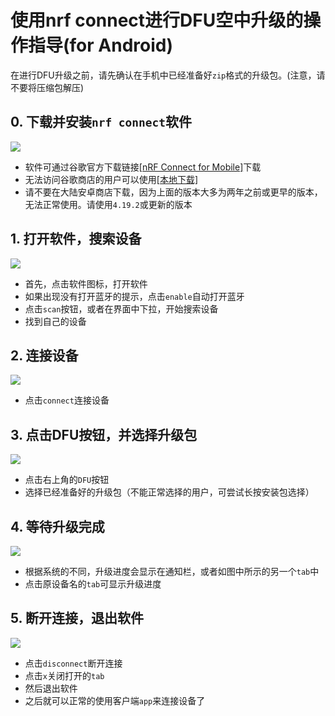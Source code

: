 # 使用nrf connect进行DFU空中升级的操作指导(for Android)

在进行DFU升级之前，请先确认在手机中已经准备好`zip`格式的升级包。(注意，请不要将压缩包解压)

## 0. 下载并安装`nrf connect`软件

![](./pic/icon.webp)

- 软件可通过谷歌官方下载链接[[nRF Connect for Mobile]](https://play.google.com/store/apps/details?id=no.nordicsemi.android.mcp)下载
- 无法访问谷歌商店的用户可以使用[[本地下载]](https://github.com/corumi-os/opendoc/releases/download/apk/no.nordicsemi.android.mcp.apk)
- 请不要在大陆安卓商店下载，因为上面的版本大多为两年之前或更早的版本，无法正常使用。请使用`4.19.2`或更新的版本

## 1. 打开软件，搜索设备

![](./pic/GIF1.gif)

- 首先，点击软件图标，打开软件
- 如果出现没有打开蓝牙的提示，点击`enable`自动打开蓝牙
- 点击`scan`按钮，或者在界面中下拉，开始搜索设备
- 找到自己的设备



## 2. 连接设备

![](./pic/GIF2.gif)

- 点击`connect`连接设备



## 3. 点击DFU按钮，并选择升级包

![](./pic/GIF3.gif)

- 点击右上角的`DFU`按钮
- 选择已经准备好的升级包（不能正常选择的用户，可尝试长按安装包选择）



## 4. 等待升级完成

![](./pic/GIF4.gif)

- 根据系统的不同，升级进度会显示在通知栏，或者如图中所示的另一个`tab`中
- 点击原设备名的`tab`可显示升级进度



## 5. 断开连接，退出软件

![](./pic/GIF5.gif)

- 点击`disconnect`断开连接
- 点击`x`关闭打开的`tab`
- 然后退出软件
- 之后就可以正常的使用客户端`app`来连接设备了



